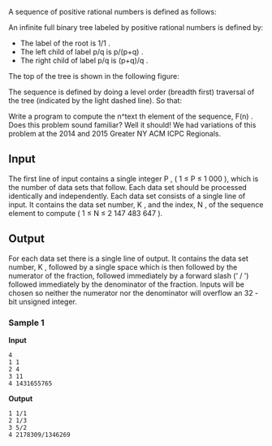 A sequence of positive rational numbers is defined as
follows:

An infinite full binary tree labeled by positive rational
numbers is defined by:

- The label of the root is 1/1 .
- The left child of label p/q is p/(p+q) .
- The right child of label p/q is (p+q)/q .

The top of the tree is shown in the following figure:

The sequence is defined by doing a level order (breadth
first) traversal of the tree (indicated by the light dashed
line). So that:

Write a program to compute the n^text th element of the
sequence, F(n) . Does
this problem sound familiar? Well it should! We had variations
of this problem at the 2014 and 2015 Greater NY ACM ICPC
Regionals.

## Input
The first line of input contains a single integer P , ( 1 ≤ P ≤ 1 000 ), which is the
number of data sets that follow. Each data set should be
processed identically and independently. Each data set consists
of a single line of input. It contains the data set number, K , and the index, N , of the sequence
element to compute ( 1 ≤ N ≤
2 147 483 647 ).

## Output
For each data set there is a single line of output. It
contains the data set number, K , followed by a single space which
is then followed by the numerator of the fraction, followed
immediately by a forward slash (‘ / ’)
followed immediately by the denominator of the fraction. Inputs
will be chosen so neither the numerator nor the denominator
will overflow an 32 -bit unsigned integer.

### Sample 1
**Input**
```text
4
1 1
2 4
3 11
4 1431655765
```
**Output**
```text
1 1/1
2 1/3
3 5/2
4 2178309/1346269
```
